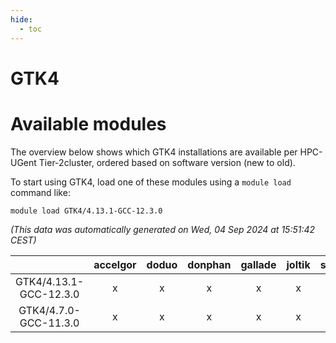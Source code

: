 ```yaml
---
hide:
  - toc
---
```


GTK4
====

# Available modules


The overview below shows which GTK4 installations are available per HPC-UGent Tier-2cluster, ordered based on software version (new to old).

To start using GTK4, load one of these modules using a `module load` command like:

```shell
module load GTK4/4.13.1-GCC-12.3.0
```

*(This data was automatically generated on Wed, 04 Sep 2024 at 15:51:42 CEST)*  

| |accelgor|doduo|donphan|gallade|joltik|shinx|skitty|
| :---: | :---: | :---: | :---: | :---: | :---: | :---: | :---: |
|GTK4/4.13.1-GCC-12.3.0|x|x|x|x|x|x|x|
|GTK4/4.7.0-GCC-11.3.0|x|x|x|x|x|-|x|
